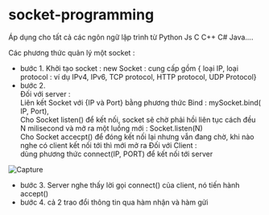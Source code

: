 # socket-programming
Áp dụng cho tất cả các ngôn ngữ lập trình từ Python Js C C++ C# Java....  

Các phương thức quản lý một socket :  
- bước 1. Khởi tạo socket : new Socket : cung cấp gồm { loại IP, loại protocol : ví dụ IPv4, IPv6, TCP protocol, HTTP protocol, UDP Protocol}
- bước 2.  
Đối với server :  
Liên kết Socket với {IP và Port} bằng phương thức Bind : mySocket.bind( IP, Port),  
Cho Socket listen() để kết nối, socket sẽ chờ phải hồi liên tục cách đều N milisecond và mở ra một luồng mới : Socket.listen(N)  
Cho Socket accecpt() để đóng kết nối lại nhưng vẫn đang chờ, khi nào nghe có client kết nối tới thì mới mở ra
Đối với Client :  
dùng phương thức connect(IP, PORT) để kết nối tới server  

![Capture](https://user-images.githubusercontent.com/86332370/162334708-1442c39e-a94e-4464-9810-5d89989882a0.PNG)  

- bước 3. Server nghe thấy lời gọi connect() của client, nó tiến hành accept()
- bước 4. cả 2 trao đổi thông tin qua hàm nhận và hàm gửi
